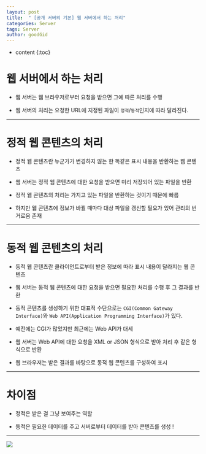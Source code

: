 ```yaml
---
layout: post
title:  " [공개 서버의 기본] 웹 서버에서 하는 처리"
categories: Server
tags: Server
author: goodGid
---
```

* content
{:toc}


# 웹 서버에서 하는 처리

* 웹 서버는 웹 브라우저로부터 요청을 받으면 그에 따른 처리를 수행

* 웹 서버의 처리는 요청한 URL에 지정된 파일이 `정적`/`동적`인지에 따라 달라진다.

---

# 정적 웹 콘텐츠의 처리

* 정적 웹 콘텐츠란 누군가가 변경하지 않는 한 똑같은 표시 내용을 반환하는 웹 콘텐츠

* 웹 서버는 정적 웹 콘텐츠에 대한 요청을 받으면 미리 저장되어 있는 파일을 반환

* 정적 웹 콘텐츠의 처리는 가지고 있는 파일을 반환하는 것이기 때문에 빠름

* 하지만 웹 콘텐츠에 정보가 바뀔 때마다 대상 파일을 갱신할 필요가 있어 관리의 번거로움 존재

---

# 동적 웹 콘텐츠의 처리

* 동적 웹 콘텐츠란 클라이언트로부터 받은 정보에 따라 표시 내용이 달라지는 웹 콘텐츠

* 웹 서버는 동적 웹 콘텐츠에 대한 요청을 받으면 필요한 처리를 수행 후 그 결과를 반환

* 동적 콘텐츠를 생성하기 위한 대표적 수단으로는 `CGI(Common Gateway Interface)`와 `Web API(Application Programming Interface)`가 있다.

* 예전에는 CGI가 많았지만 최근에는 Web API가 대세

* 웹 서버는 Web API에 대한 요청을 XML or JSON 형식으로 받아 처리 후 같은 형식으로 반환

* 웹 브라우저는 받은 결과를 바탕으로 동적 웹 콘텐츠를 구성하여 표시

---

# 차이점 

* 정적은 받은 걸 그냥 보여주는 역할 

* 동적은 필요한 데이터를 주고 서버로부터 데이터를 받아 콘텐츠를 생성 !

---


![](/assets/img/server/what_the_web_server_does_1.png)



